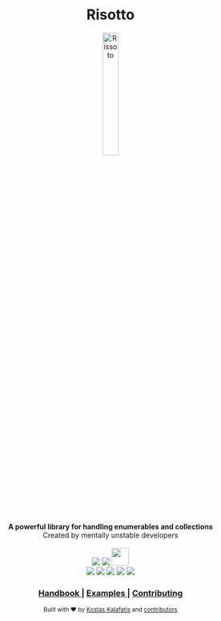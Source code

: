 <h1 align="center">Risotto</h1>

<div align="center">
    <img src="https://images.emojiterra.com/google/android-11/512px/1f35a.png" alt="Rissoto" style="max-width:100%; width:25%"/>
</div>
<div align="center">
    <strong>A powerful library for handling enumerables and collections</strong>
</div>
<div align="center">
    Created by mentally unstable developers 
</div>

</br>

<div align="center">
    <img src="https://forthebadge.com/images/badges/made-with-c-sharp.svg"/> 
    <img src="https://forthebadge.com/images/badges/built-with-grammas-recipe.svg"/> 
    <img src="https://forthebadge.com/images/badges/works-on-my-machine.svg" style="max-width: 100%;height: 35px;"/>
</div>

<div align="center">
    <!--Build status -->
    <img src="https://img.shields.io/github/workflow/status/Kalkwst/Risotto/CI/develop"/>
    <!-- Maintainability -->
    <img src="https://img.shields.io/codeclimate/maintainability-percentage/Kalkwst/Risotto"/>
    <!-- Code Coverage -->
    <img src="https://img.shields.io/codecov/c/github/Kalkwst/Risotto"/>
    <!-- Contributions -->
    <img src="https://img.shields.io/badge/Contributions-welcome-brightgreen"/>
    <!-- Licence -->
    <img src="https://img.shields.io/github/license/Kalkwst/Risotto"/>
</div>

<div align="center">
    <h3>
        <a href="">
            Handbook
        </a>
        <span> | </span>
        <a href="">
            Examples
        </a>
        <span> | </span>
        <a href="">
            Contributing
        </a>
   </h3>
</div>

<div align="center">
  <sub>Built with ❤︎ by
  <a href="">Kostas Kalafatis</a> and
  <a href="">
    contributors
  </a>
</div>
